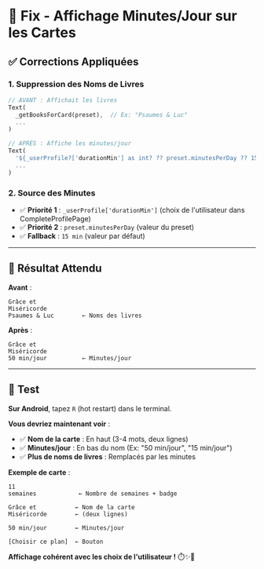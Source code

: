 # 🔧 Fix - Affichage Minutes/Jour sur les Cartes

## ✅ Corrections Appliquées

### **1. Suppression des Noms de Livres**
```dart
// AVANT : Affichait les livres
Text(
  _getBooksForCard(preset),  // Ex: "Psaumes & Luc"
  ...
)

// APRÈS : Affiche les minutes/jour
Text(
  '${_userProfile?['durationMin'] as int? ?? preset.minutesPerDay ?? 15} min/jour',
  ...
)
```

### **2. Source des Minutes**
- ✅ **Priorité 1** : `_userProfile['durationMin']` (choix de l'utilisateur dans CompleteProfilePage)
- ✅ **Priorité 2** : `preset.minutesPerDay` (valeur du preset)
- ✅ **Fallback** : `15 min` (valeur par défaut)

---

## 🎯 Résultat Attendu

**Avant** :
```
Grâce et
Miséricorde
Psaumes & Luc        ← Noms des livres
```

**Après** :
```
Grâce et
Miséricorde
50 min/jour          ← Minutes/jour
```

---

## 🚀 Test

**Sur Android**, tapez `R` (hot restart) dans le terminal.

**Vous devriez maintenant voir** :
- ✅ **Nom de la carte** : En haut (3-4 mots, deux lignes)
- ✅ **Minutes/jour** : En bas du nom (Ex: "50 min/jour", "15 min/jour")
- ✅ **Plus de noms de livres** : Remplacés par les minutes

**Exemple de carte** :
```
11
semaines            ← Nombre de semaines + badge

Grâce et           ← Nom de la carte
Miséricorde        ← (deux lignes)

50 min/jour        ← Minutes/jour

[Choisir ce plan]  ← Bouton
```

**Affichage cohérent avec les choix de l'utilisateur !** ⏱️✨📱
